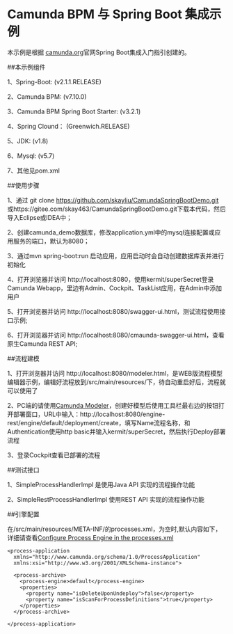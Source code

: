 # Camunda BPM 与 Spring Boot 集成示例

本示例是根据 [camunda.org](http://camunda.org/get-started/spring-boot.html)官网Spring Boot集成入门指引创建的。

##本示例组件

1、Spring-Boot:  (v2.1.1.RELEASE)
 
2、Camunda BPM: (v7.10.0)

3、Camunda BPM Spring Boot Starter: (v3.2.1)

4、Spring Clound： (Greenwich.RELEASE)

5、JDK: (v1.8)

6、Mysql: (v5.7)

7、其他见pom.xml

##使用步骤

1、通过 git clone https://github.com/skayliu/CamundaSpringBootDemo.git 或https://gitee.com/skay463/CamundaSpringBootDemo.git下载本代码，然后导入Eclipse或IDEA中；

2、创建camunda_demo数据库，修改application.yml中的mysql连接配置或应用服务的端口，默认为8080；

3、通过mvn spring-boot:run 启动应用，应用启动时会自动创建数据库表并进行初始化

4、打开浏览器并访问 http://localhost:8080，使用kermit/superSecret登录Camunda Webapp，里边有Admin、Cockpit、TaskList应用，在Admin中添加用户

5、打开浏览器并访问 http://localhost:8080/swagger-ui.html，测试流程使用接口示例;

6、打开浏览器并访问 http://localhost:8080/cmaunda-swagger-ui.html，查看原生Camunda REST API;

##流程建模

1、打开浏览器并访问 http://localhost:8080/modeler.html，是WEB版流程模型编辑器示例，编辑好流程放到/src/main/resources/下，待自动重启好后，流程就可以使用了

2、PC端的请使用[Camunda Modeler](https://docs.camunda.org/manual/latest/modeler/camunda-modeler/)，创建好模型后使用工具栏最右边的按钮打开部署窗口，URL中输入：http://localhost:8080/engine-rest/engine/default/deployment/create，填写Name流程名称，和Authentication使用http basic并输入kermit/superSecret，然后执行Deploy部署流程

3、登录Cockpit查看已部署的流程

##测试接口

1、SimpleProcessHandlerImpl 是使用Java API 实现的流程操作功能

2、SimpleRestProcessHandlerImpl 使用REST API 实现的流程操作功能

##引擎配置

在/src/main/resources/META-INF/的processes.xml，为空时,默认内容如下，详细请查看[Configure Process Engine in the processes.xml](https://docs.camunda.org/manual/latest/user-guide/process-engine/process-engine-bootstrapping/#configure-process-engine-in-the-processes-xml)


```
<process-application
  xmlns="http://www.camunda.org/schema/1.0/ProcessApplication"
  xmlns:xsi="http://www.w3.org/2001/XMLSchema-instance">

  <process-archive>
    <process-engine>default</process-engine>
    <properties>
      <property name="isDeleteUponUndeploy">false</property>
      <property name="isScanForProcessDefinitions">true</property>
    </properties>
  </process-archive>
  
</process-application>

```
